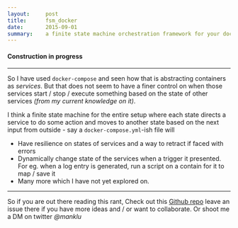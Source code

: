 ```yaml
---
layout:     post
title:      fsm_docker
date:       2015-09-01
summary:    a finite state machine orchestration framework for your docker containers
---
```


#### Construction in progress
* * *

So I have used `docker-compose` and seen how that is abstracting containers as *services*. But that does not seem to have a finer control on when those services start / stop / execute something based on the state of other services *(from my current knowledge on it)*.

I think a finite state machine for the entire setup where each state directs a service to do some action and moves to another state based on the next input from outside - say a `docker-compose.yml`-ish file will

* Have resilience on states of services and a way to retract if faced with errors
* Dynamically change state of the services when a trigger it presented. For eg. when a log entry is generated, run a script on a contain for it to map / save it
* Many more which I have not yet explored on.

* * *
So if you are out there reading this rant, Check out this [Github repo](https://github.com/lookageek/fsm_docker) leave an issue there if you have more ideas and / or want to collaborate. Or shoot me a DM on twitter *@manklu*
